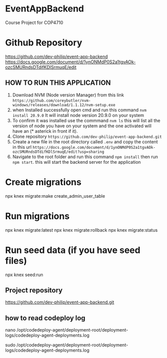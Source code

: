 # EventAppBackend

Course Project for COP4710

# Github Repository

https://github.com/dev-philip/event-app-backend
https://docs.google.com/document/d/1ynONMdP0S2a1tgvAOk-ozcSMURndsDTdifKDlSrmuqE/edit

## HOW TO RUN THIS APPLICATION

1. Download NVM (Node version Manager) from this link `https://github.com/coreybutler/nvm-windows/releases/download/1.1.12/nvm-setup.exe`
2. when Installed successfully open cmd and run this command `nvm install 20.9.0` It will install node version 20.9.0 on your system
3. To confirm it was installed use the commmand `nvm ls` this will list all the version of node you have on your system and the one activated will have an (\* asterick in front if it).
4. Clone repository `https://github.com/dev-philip/event-app-backend.git`
5. Create a new file in the root directory called `.env` and copy the content in this url `https://docs.google.com/document/d/1ynONMdP0S2a1tgvAOk-ozcSMURndsDTdifKDlSrmuqE/edit?usp=sharing`
6. Navigate to the root folder and run this command `npm install` then run `npm start`. this will start the backend server for the application

# Create migrations

npx knex migrate:make create_admin_user_table

# Run migrations

npx knex migrate:latest
npx knex migrate:rollback
npx knex migrate:status

# Run seed data (if you have seed files)

npx knex seed:run

## Project repository

https://github.com/dev-philip/event-app-backend.git

## how to read codeploy log

nano /opt/codedeploy-agent/deployment-root/deployment-logs/codedeploy-agent-deployments.log

sudo /opt/codedeploy-agent/deployment-root/deployment-logs/codedeploy-agent-deployments.log

